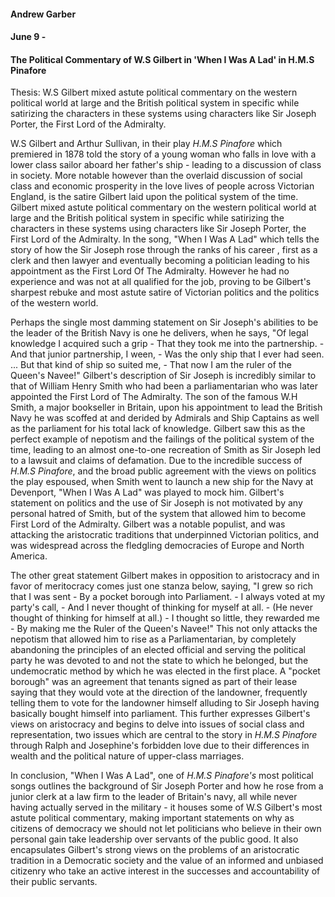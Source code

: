 #### Andrew Garber
#### June 9 - 
#### The Political Commentary of W.S Gilbert in 'When I Was A Lad' in H.M.S Pinafore

Thesis: W.S Gilbert mixed astute political commentary on the western political world at large and the British political system in specific while satirizing the characters in these systems using characters like Sir Joseph Porter, the First Lord of the Admiralty.

W.S Gilbert and Arthur Sullivan, in their play *H.M.S Pinafore* which premiered in 1878 told the story of a young woman who falls in love with a lower class sailor aboard her father's ship - leading to a discussion of class in society. More notable however than the overlaid discussion of social class and economic prosperity in the love lives of people across Victorian England, is the satire Gilbert laid upon the political system of the time. Gilbert mixed astute political commentary on the western political world at large and the British political system in specific while satirizing the characters in these systems using characters like Sir Joseph Porter, the First Lord of the Admiralty. In the song, "When I Was A Lad" which tells the story of how the Sir Joseph rose through the ranks of his career , first as a clerk and then lawyer and eventually becoming a politician leading to his appointment as the First Lord Of The Admiralty. However he had no experience and was not at all qualified for the job, proving to be Gilbert's sharpest rebuke and most astute satire of Victorian politics and the politics of the western world.

Perhaps the single most damming statement on Sir Joseph's abilities to be the leader of the British Navy is one he delivers, when he says, "Of legal knowledge I acquired such a grip - That they took me into the partnership. - And that junior partnership, I ween, - Was the only ship that I ever had seen. ... But that kind of ship so suited me, - That now I am the ruler of the Queen's Navee!" Gilbert's description of Sir Joseph is incredibly similar to that of William Henry Smith who had been a parliamentarian who was later appointed the First Lord of The Admiralty. The son of the famous W.H Smith, a major bookseller in Britain, upon his appointment to lead the British Navy he was scoffed at and derided by Admirals and Ship Captains as well as the parliament for his total lack of knowledge. Gilbert saw this as the perfect example of nepotism and the failings of the political system of the time, leading to an almost one-to-one recreation of Smith as Sir Joseph led to a lawsuit and claims of defamation. Due to the incredible success of *H.M.S Pinafore*, and the broad public agreement with the views on politics the play espoused, when Smith went to launch a new ship for the Navy at Devenport, "When I Was A Lad" was played to mock him. Gilbert's statement on politics and the use of Sir Joseph is not motivated by any personal hatred of Smith, but of the system that allowed him to become First Lord of the Admiralty. Gilbert was a notable populist, and was attacking the aristocratic traditions that underpinned Victorian politics, and was widespread across the fledgling democracies of Europe and North America.

The other great statement Gilbert makes in opposition to aristocracy and in favor of meritocracy comes just one stanza below, saying, "I grew so rich that I was sent - By a pocket borough into Parliament. - I always voted at my party's call, - And I never thought of thinking for myself at all. - (He never thought of thinking for himself at all.) - I thought so little, they rewarded me - By making me the Ruler of the Queen's Navee!" This not only attacks the nepotism that allowed him to rise as a Parliamentarian, by completely abandoning the principles of an elected official and serving the political party he was devoted to and not the state to which he belonged, but the undemocratic method by which he was elected in the first place. A "pocket borough" was an agreement that tenants signed as part of their lease saying that they would vote at the direction of the landowner, frequently telling them to vote for the landowner himself alluding to Sir Joseph having basically bought himself into parliament. This further expresses Gilbert's views on aristocracy and begins to delve into issues of social class and representation, two issues which are central to the story in *H.M.S Pinafore* through Ralph and Josephine's forbidden love due to their differences in wealth and the political nature of upper-class marriages.

In conclusion, "When I Was A Lad", one of *H.M.S Pinafore's* most political songs outlines the background of Sir Joseph Porter and how he rose from a junior clerk at a law firm to the leader of Britain's navy, all while never having actually served in the military - it houses some of W.S Gilbert's most astute political commentary, making important statements on why as citizens of democracy we should not let politicians who believe in their own personal gain take leadership over servants of the public good. It also encapsulates Gilbert's strong views on the problems of an aristocratic tradition in a Democratic society and the value of an informed and unbiased citizenry who take an active interest in the successes and accountability of their public servants.